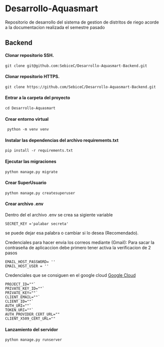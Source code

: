 
# Desarrollo-Aquasmart
Repositorio de desarrollo del sistema de gestion de distritos de riego acorde a la documentacion realizada el semestre pasado
## Backend

#### Clonar repositorio SSH.

    git clone git@github.com:SebiceC/Desarrollo-Aquasmart-Backend.git

#### Clonar repositorio HTTPS.

    git clone https://github.com/SebiceC/Desarrollo-Aquasmart-Backend.git

#### Entrar a la carpeta del proyecto

    cd Desarrollo-Aquasmart

#### Crear entorno virtual

     python -m venv venv

#### Instalar las dependencias del archivo requirements.txt

    pip install -r requirements.txt

#### Ejecutar las migraciones

    python manage.py migrate

#### Crear SuperUsuario

    python manage.py createsuperuser

#### Crear archivo .env
Dentro del el archivo .env se crea sa sigiente variable

    SECRET_KEY ='palabar secreta'

se puede dejar esa palabra o cambiar si lo desea (Recomendado).

Credenciales para hacer envia los correos mediante (Gmail):
Para sacar la contraseña de aplicaccion debe primero tener activa la verificacion de 2 pasos

    EMAIL_HOST_PASSWORD= ''
    EMAIL_HOST_USER = ''

Credenciales que se consiguen en el google cloud
[Google Cloud](https://console.cloud.google.com/projectselector2/iam-admin/)

    PROJECT_ID=""`
    PRIVATE_KEY_ID=""`
    PRIVATE_KEY=""`
    CLIENT_EMAIL=""`
    CLIENT_ID=""`
    AUTH_URI=""`
    TOKEN_URI=""`
    AUTH_PROVIDER_CERT_URL=""
    CLIENT_X509_CERT_URL=""

#### Lanzamiento del servidor

    python manage.py runserver
